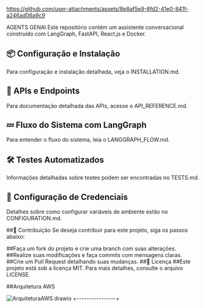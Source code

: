 https://github.com/user-attachments/assets/8e8af5e9-6fd2-41e0-841f-a246ad06a9c9


AGENTS GENAI
Este repositório contém um assistente conversacional construído com LangGraph, FastAPI, React.js e Docker.

## 📦 Configuração e Instalação
Para configuração e instalação detalhada, veja o INSTALLATION.md.

## 🚀 APIs e Endpoints
Para documentação detalhada das APIs, acesse o API_REFERENCE.md.

## 💤 Fluxo do Sistema com LangGraph
Para entender o fluxo do sistema, leia o LANGGRAPH_FLOW.md.

## 🛠 Testes Automatizados
Informações detalhadas sobre testes podem ser encontradas no TESTS.md.

## 🔐 Configuração de Credenciais
Detalhes sobre como configurar variáveis de ambiente estão no CONFIGURATION.md.

##🤝 Contribuição
Se deseja contribuir para este projeto, siga os passos abaixo:

##Faça um fork do projeto e crie uma branch com suas alterações.
##Realize suas modificações e faça commits com mensagens claras.
##Crie um Pull Request detalhando suas mudanças.
##🐝 Licença
##Este projeto está sob a licença MIT. Para mais detalhes, consulte o arquivo LICENSE.

##Arquitetura AWS

  ![ArquiteturaAWS drawio](https://github.com/user-attachments/assets/883bba4a-fdd2-46d6-803a-ee9a7007abc5)
                              +----------------+   


